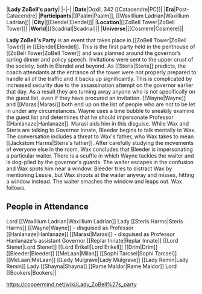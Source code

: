 |**Lady ZoBell's party**|
|-|-|
|**Date**|Doxil, 342 [[Catacendre\|PC]]|
|**Era**|Post-Catacendre|
|**Participants**|[[Paalm\|Paalm]], [[Waxillium Ladrian\|Waxillium Ladrian]]|
|**City**|[[Elendel\|Elendel]]|
|**Location**|[[ZoBell Tower\|ZoBell Tower]]|
|**World**|[[Scadrial\|Scadrial]]|
|**Universe**|[[Cosmere\|Cosmere]]|

**Lady ZoBell's Party** is an event that takes place in [[ZoBell Tower\|ZoBell Tower]] in [[Elendel\|Elendel]].
This is the first party held in the penthouse of [[ZoBell Tower\|ZoBell Tower]] and was planned around the governor’s spring dinner and policy speech. Invitations were sent to the upper crust of the society, both in Elendel and beyond.
As [[Steris\|Steris]] predicts, the coach attendants at the entrance of the tower were not properly prepared to handle all of the traffic and it backs up significantly. This is complicated by increased security due to the assassination attempt on the governor earlier that day. As a result they are turning away anyone who is not specifically on the guest list, even if they have procured an invitation.
[[Wayne\|Wayne]] and [[Marasi\|Marasi]] both end up on the list of people who are not to be let in under any circumstances. Wayne uses a time bubble to sneakily examine the guest list and determines that he should impersonate Professor [[Hanlanaze\|Hanlanaze]]. Marasi aids him in this disguise.
While Wax and Steris are talking to Governor Innate, Bleeder begins to talk mentally to Wax. The conversation includes a threat to Wax's father, who Wax takes to mean [[Jackstom Harms\|Steris's father]]. After carefully studying the movements of everyone else in the room, Wax concludes that Bleeder is impersonating a particular waiter. There is a scuffle in which Wayne tackles the waiter and is dog-piled by the governor's guards. The waiter escapes in the confusion and Wax spots him near a window. Bleeder tries to distract Wax by mentioning Lessie, but Wax shoots at the waiter anyway and misses, hitting a window instead. The waiter smashes the window and leaps out. Wax follows.

## People in Attendance

Lord [[Waxillium Ladrian\|Waxillium Ladrian]]
Lady [[Steris Harms\|Steris Harms]]
[[Wayne\|Wayne]] - disguised as Professor [[Hanlanaze\|Hanlanaze]]
[[Marasi\|Marasi]] - disguised as Professor Hanlanaze's assistant
Governor [[Replar Innate\|Replar Innate]]
[[Lord Stenet\|Lord Stenet]]
[[Lord Erikell\|Lord Erikell]]
[[Drim\|Drim]]
[[Bleeder\|Bleeder]]
[[MeLaan\|Milan]]
[[Sophi Tarcsel\|Sophi Tarcsel]]
[[MeLaan\|MeLaan]]
[[Lady Mulgrave\|Lady Mulgrave]]
[[Lady Remin\|Lady Remin]]
Lady [[Shayna\|Shayna]]
[[Rame Maldor\|Rame Maldor]]
Lord [[Bookers\|Bookers]]



https://coppermind.net/wiki/Lady_ZoBell%27s_party